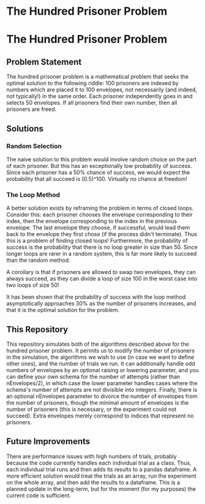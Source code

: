 # The Hundred Prisoner Problem
# The Hundred Prisoner Problem
## Problem Statement
The hundred prisoner problem is a mathematical problem that seeks the optimal solution to the following riddle: 100 prisoners are indexed by numbers which are placed it to 100 envelopes, not necessarily (and indeed, not typically!) in the same order. Each prisoner independently goes in and selects 50 envelopes. If all prisoners find their own number, then all prisoners are freed.

## Solutions
### Random Selection
The naive solution to this problem would involve random choice on the part of each prisoner. But this has an exceptionally low probability of success. Since each prisoner has a 50% chance of success, we would expect the probability that all succeed is (0.5)^100. Virtually no chance at freedom!

### The Loop Method
A better solution exists by reframing the problem in terms of closed loops. Consider this: each prisoner chooses the envelope corresponding to their index, then the envelope corresponding to the index in the previous envelope. The last envelope they choose, if successful, would lead them back to the envelope they first chose (if the process didn't terminate). Thus this is a problem of finding closed loops! Furthermore, the probability of success is the  probability that there is no loop greater in size than 50. Since longer loops are rarer in a random system, this is far more likely to succeed than the random method. 

A corollary is that if prisoners are allowed to swap two envelopes, they can always succeed, as they can divide a loop of size 100 in the worst case into two loops of size 50!

It has been shown that the probability of success with the loop method asymptotically approaches 30% as the number of prisoners increases, and that it is the optimal solution for the problem.

## This Repository
This repository simulates both of the algorithms described above for the hundred prisoner problem. It permits us to modify the number of prisoners in the simulation, the algorithms we wish to use (in case we want to define other ones), and the number of trials we run. It can additionally handle odd numbers of envelopes by an optional raising or lowering parameter, and you can define your own schema for the number of attempts (rather than nEnvelopes/2), in which case the lower parameter handles cases where the schema's number of attempts are not divisible into integers. Finally, there is an optional nEnvelopes parameter to divorce the number of envelopes from the number of prisoners, though the minimal amount of envelopes is the number of prisoners (this is necessary, or the experiment could not succeed). Extra envelopes merely correspond to indices that represent no prisoners.

## Future Improvements
There are performance issues with high numbers of trials, probably because the code currently handles each individual trial as a class. Thus, each individual trial runs and then adds its results to a pandas dataframe. A more efficient solution would treat the trials as an array, run the experiment on the whole array, and then add the results to a dataframe. This is a planned update in the long-term, but for the moment (for my purposes) the current code is sufficient.
